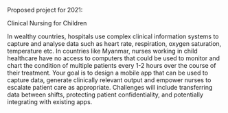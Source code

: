 Proposed project for 2021:

Clinical Nursing for Children

In wealthy countries, hospitals use complex clinical information systems
to capture and analyse data such as heart rate, respiration, oxygen
saturation, temperature etc. In countries like Myanmar, nurses working
in child healthcare have no access to computers that could be used to
monitor and chart the condition of multiple patients every 1-2 hours
over the course of their treatment. Your goal is to design a mobile app
that can be used to capture data, generate clinically relevant output
and empower nurses to escalate patient care as appropriate. Challenges
will include transferring data between shifts, protecting patient
confidentiality, and potentially integrating with existing apps.